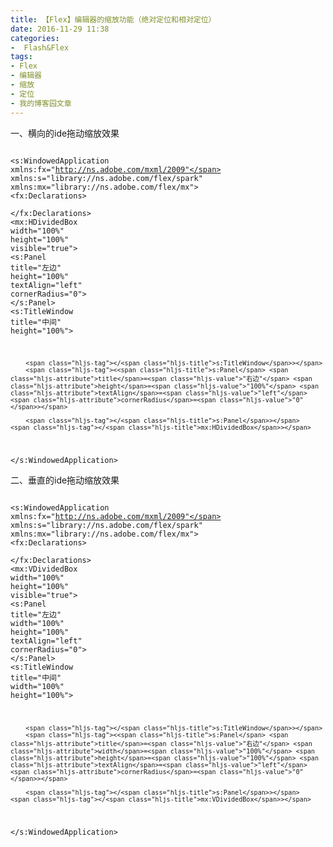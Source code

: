 ```yaml
---
title: 【Flex】编辑器的缩放功能（绝对定位和相对定位）
date: 2016-11-29 11:38
categories:
-  Flash&Flex
tags:
- Flex
- 编辑器
- 缩放
- 定位
- 我的博客园文章
---
```

<div class="markdown_views">


一、横向的ide拖动缩放效果

<code class=" hljs xml"><span class="hljs-pi"><?xml version="1.0" encoding="utf-8"?></span>
<span class="hljs-tag"><<span class="hljs-title">s:WindowedApplication</span> <span class="hljs-attribute">xmlns:fx</span>=<span class="hljs-value">"http://ns.adobe.com/mxml/2009"</span> 
                       <span class="hljs-attribute">xmlns:s</span>=<span class="hljs-value">"library://ns.adobe.com/flex/spark"</span> 
                       <span class="hljs-attribute">xmlns:mx</span>=<span class="hljs-value">"library://ns.adobe.com/flex/mx"</span>></span>
    <span class="hljs-tag"><<span class="hljs-title">fx:Declarations</span>></span>
        <span class="hljs-comment"><!-- 将非可视元素（例如服务、值对象）放在此处 --></span>
    <span class="hljs-tag"></<span class="hljs-title">fx:Declarations</span>></span>
    <span class="hljs-tag"><<span class="hljs-title">mx:HDividedBox</span> <span class="hljs-attribute">width</span>=<span class="hljs-value">"100%"</span> <span class="hljs-attribute">height</span>=<span class="hljs-value">"100%"</span> <span class="hljs-attribute">visible</span>=<span class="hljs-value">"true"</span>></span>
        <span class="hljs-tag"><<span class="hljs-title">s:Panel</span> <span class="hljs-attribute">title</span>=<span class="hljs-value">"左边"</span> <span class="hljs-attribute">height</span>=<span class="hljs-value">"100%"</span> <span class="hljs-attribute">textAlign</span>=<span class="hljs-value">"left"</span> <span class="hljs-attribute">cornerRadius</span>=<span class="hljs-value">"0"</span>></span>
        <span class="hljs-tag"></<span class="hljs-title">s:Panel</span>></span>
        <span class="hljs-tag"><<span class="hljs-title">s:TitleWindow</span> <span class="hljs-attribute">title</span>=<span class="hljs-value">"中间"</span> <span class="hljs-attribute">height</span>=<span class="hljs-value">"100%"</span>></span>

        <span class="hljs-tag"></<span class="hljs-title">s:TitleWindow</span>></span>
        <span class="hljs-tag"><<span class="hljs-title">s:Panel</span> <span class="hljs-attribute">title</span>=<span class="hljs-value">"右边"</span> <span class="hljs-attribute">height</span>=<span class="hljs-value">"100%"</span> <span class="hljs-attribute">textAlign</span>=<span class="hljs-value">"left"</span> <span class="hljs-attribute">cornerRadius</span>=<span class="hljs-value">"0"</span>></span>

        <span class="hljs-tag"></<span class="hljs-title">s:Panel</span>></span>
    <span class="hljs-tag"></<span class="hljs-title">mx:HDividedBox</span>></span>
<span class="hljs-tag"></<span class="hljs-title">s:WindowedApplication</span>></span>
</code>

二、垂直的ide拖动缩放效果

<code class=" hljs xml"><span class="hljs-pi"><?xml version="1.0" encoding="utf-8"?></span>
<span class="hljs-tag"><<span class="hljs-title">s:WindowedApplication</span> <span class="hljs-attribute">xmlns:fx</span>=<span class="hljs-value">"http://ns.adobe.com/mxml/2009"</span> 
                       <span class="hljs-attribute">xmlns:s</span>=<span class="hljs-value">"library://ns.adobe.com/flex/spark"</span> 
                       <span class="hljs-attribute">xmlns:mx</span>=<span class="hljs-value">"library://ns.adobe.com/flex/mx"</span>></span>
    <span class="hljs-tag"><<span class="hljs-title">fx:Declarations</span>></span>
        <span class="hljs-comment"><!-- 将非可视元素（例如服务、值对象）放在此处 --></span>
    <span class="hljs-tag"></<span class="hljs-title">fx:Declarations</span>></span>
    <span class="hljs-tag"><<span class="hljs-title">mx:VDividedBox</span> <span class="hljs-attribute">width</span>=<span class="hljs-value">"100%"</span> <span class="hljs-attribute">height</span>=<span class="hljs-value">"100%"</span> <span class="hljs-attribute">visible</span>=<span class="hljs-value">"true"</span>></span>
        <span class="hljs-tag"><<span class="hljs-title">s:Panel</span> <span class="hljs-attribute">title</span>=<span class="hljs-value">"左边"</span> <span class="hljs-attribute">width</span>=<span class="hljs-value">"100%"</span> <span class="hljs-attribute">height</span>=<span class="hljs-value">"100%"</span> <span class="hljs-attribute">textAlign</span>=<span class="hljs-value">"left"</span> <span class="hljs-attribute">cornerRadius</span>=<span class="hljs-value">"0"</span>></span>
        <span class="hljs-tag"></<span class="hljs-title">s:Panel</span>></span>
        <span class="hljs-tag"><<span class="hljs-title">s:TitleWindow</span> <span class="hljs-attribute">title</span>=<span class="hljs-value">"中间"</span> <span class="hljs-attribute">width</span>=<span class="hljs-value">"100%"</span> <span class="hljs-attribute">height</span>=<span class="hljs-value">"100%"</span>></span>

        <span class="hljs-tag"></<span class="hljs-title">s:TitleWindow</span>></span>
        <span class="hljs-tag"><<span class="hljs-title">s:Panel</span> <span class="hljs-attribute">title</span>=<span class="hljs-value">"右边"</span> <span class="hljs-attribute">width</span>=<span class="hljs-value">"100%"</span> <span class="hljs-attribute">height</span>=<span class="hljs-value">"100%"</span> <span class="hljs-attribute">textAlign</span>=<span class="hljs-value">"left"</span> <span class="hljs-attribute">cornerRadius</span>=<span class="hljs-value">"0"</span>></span>

        <span class="hljs-tag"></<span class="hljs-title">s:Panel</span>></span>
    <span class="hljs-tag"></<span class="hljs-title">mx:VDividedBox</span>></span>
<span class="hljs-tag"></<span class="hljs-title">s:WindowedApplication</span>></span>
</code>

</div>